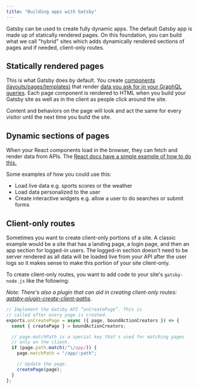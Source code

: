 ```yaml
---
title: "Building apps with Gatsby"
---
```


Gatsby can be used to create fully dynamic apps. The default Gatsby app is made up of statically rendered pages. On this foundation, you can build what we call "hybrid" sites which adds dynamically rendered sections of pages and if needed, client-only routes. 

## Statically rendered pages

This is what Gatsby does by default. You create [components (layouts/pages/templates)](/docs/building-with-components/) that render [data you ask for in your GraphQL queries](/docs/querying-with-graphql/). Each page component is rendered to HTML when you build your Gatsby site as well as in the client as people click around the site.

Content and behaviors on the page will look and act the same for every visitor until the next time you build the site.

## Dynamic sections of pages

When your React components load in the browser, they can fetch and render data from APIs. The [React docs have a simple example of how to do this.](https://reactjs.org/docs/faq-ajax.html)

Some examples of how you could use this:

* Load live data e.g. sports scores or the weather
* Load data personalized to the user
* Create interactive widgets e.g. allow a user to do searches or submit forms

## Client-only routes

Sometimes you want to create client-only portions of a site. A classic example would be a site that has a landing page, a login page, and then an app section for logged-in users. The logged-in section doesn't need to be server rendered as all data will be loaded live from your API after the user logs so it makes sense to make this portion of your site client-only.

To create client-only routes, you want to add code to your site's `gatsby-node.js` like the following:

_Note: There's also a plugin that can aid in creating client-only routes:
[gatsby-plugin-create-client-paths](/packages/gatsby-plugin-create-client-paths/)_.

```javascript
// Implement the Gatsby API “onCreatePage”. This is
// called after every page is created.
exports.onCreatePage = async ({ page, boundActionCreators }) => {
  const { createPage } = boundActionCreators;

  // page.matchPath is a special key that's used for matching pages
  // only on the client.
  if (page.path.match(/^\/app/)) {
    page.matchPath = "/app/:path";

    // Update the page.
    createPage(page);
  }
};
```
